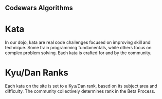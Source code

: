 ## Codewars Algorithms

# Kata
In our dojo, kata are real code challenges focused on improving skill and technique. Some train programming fundamentals, while others focus on complex problem solving. Each kata is crafted for and by the community.

# Kyu/Dan Ranks
Each kata on the site is set to a Kyu/Dan rank, based on its subject area and difficulty. The community collectively determines rank in the Beta Process.
